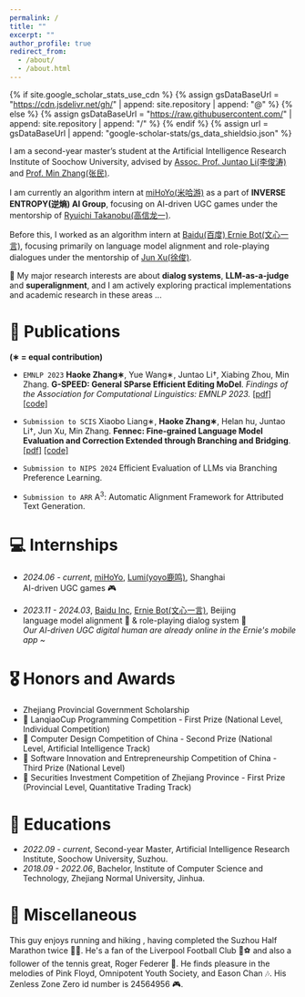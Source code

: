 ```yaml
---
permalink: /
title: ""
excerpt: ""
author_profile: true
redirect_from: 
  - /about/
  - /about.html
---
```


{% if site.google_scholar_stats_use_cdn %}
{% assign gsDataBaseUrl = "https://cdn.jsdelivr.net/gh/" | append: site.repository | append: "@" %}
{% else %}
{% assign gsDataBaseUrl = "https://raw.githubusercontent.com/" | append: site.repository | append: "/" %}
{% endif %}
{% assign url = gsDataBaseUrl | append: "google-scholar-stats/gs_data_shieldsio.json" %}

<span class='anchor' id='about-me'></span>

I am a second-year master’s student at the Artificial Intelligence Research Institute of Soochow University, advised by [Assoc. Prof. Juntao Li(李俊涛)](https://lijuntaopku.github.io/) and [Prof. Min Zhang(张民)](https://scholar.google.com/citations?hl=zh-CN&user=CncXH-YAAAAJ).

I am currently an algorithm intern at [miHoYo(米哈游)](https://www.mihoyo.com/) as a part of **INVERSE ENTROPY(逆熵) AI Group**, focusing on AI-driven UGC games under the mentorship of [Ryuichi Takanobu(高信龙一)](https://truthless11.github.io/).

Before this, I worked as an algorithm intern at [Baidu(百度) Ernie Bot(文心一言)](https://yiyan.baidu.com/), focusing primarily on language model alignment and role-playing dialogues under the mentorship of [Jun Xu(徐俊)](https://scholar.google.com/citations?hl=zh-CN&user=uGy95bgAAAAJ).

🤔 My major research interests are about **dialog systems**, **LLM-as-a-judge** and **superalignment**, and I am actively exploring practical implementations and academic research in these areas ...

# 📝 Publications 
  
**(∗ = equal contribution)**

- ``EMNLP 2023`` **Haoke Zhang∗**, Yue Wang∗, Juntao Li†, Xiabing Zhou, Min Zhang. **G-SPEED: General SParse Efficient Editing MoDel**. *Findings of the Association for Computational Linguistics: EMNLP 2023.* [[pdf]](https://aclanthology.org/2023.findings-emnlp.142.pdf) [[code]](https://github.com/Banner-Z/G-SPEED)

- ``Submission to SCIS`` Xiaobo Liang∗, **Haoke Zhang∗**, Helan hu, Juntao Li†, Jun Xu, Min Zhang. **Fennec: Fine-grained Language Model Evaluation and Correction Extended through Branching and Bridging**. [[pdf]](https://arxiv.org/pdf/2405.12163) [[code]](https://github.com/dropreg/Fennec)

- ``Submission to NIPS 2024`` Efficient Evaluation of LLMs via Branching Preference Learning.

- ``Submission to ARR`` A<sup>3</sup>: Automatic Alignment Framework for Attributed Text Generation.

# 💻 Internships

- *2024.06 - current*, [miHoYo](https://www.mihoyo.com/), [Lumi(yoyo鹿鸣)](https://space.bilibili.com/488836173/), Shanghai  
  AI-driven UGC games 🎮

- *2023.11 - 2024.03*, [Baidu Inc](https://home.baidu.com/), [Ernie Bot(文心一言)](https://yiyan.baidu.com/), Beijing  
  language model alignment 🔁 & role-playing dialog system 🤖  
  *Our AI-driven UGC digital human are already online in the Ernie's mobile app ~*

# 🎖 Honors and Awards
- Zhejiang Provincial Government Scholarship 
- 🥇 LanqiaoCup Programming Competition - First Prize (National Level, Individual Competition)
- 🥈 Computer Design Competition of China - Second Prize (National Level, Artificial Intelligence Track)
- 🥉 Software Innovation and Entrepreneurship Competition of China - Third Prize (National Level)
- 🥇 Securities Investment Competition of Zhejiang Province - First Prize (Provincial Level, Quantitative Trading Track)

# 📖 Educations
- *2022.09 - current*, Second-year Master, Artificial Intelligence Research Institute, Soochow University, Suzhou. 
- *2018.09 - 2022.06*, Bachelor, Institute of Computer Science and Technology, Zhejiang Normal University, Jinhua. 

# 🎁 Miscellaneous
This guy enjoys running and hiking , having completed the Suzhou Half Marathon twice 🏃‍♂️. He's a fan of the Liverpool Football Club 🔴⚽ and also a follower of the tennis great, Roger Federer 🎾. He finds pleasure in the melodies of Pink Floyd, Omnipotent Youth Society, and Eason Chan 🎶. His Zenless Zone Zero id number is 24564956 🎮.
